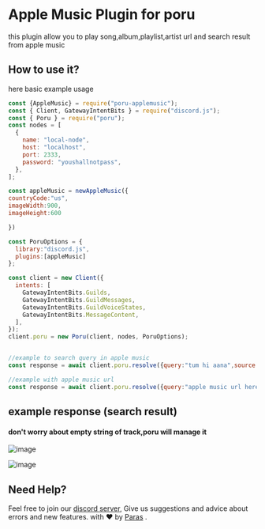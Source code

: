 # Apple Music Plugin for poru

this plugin allow you to play song,album,playlist,artist url and search result from apple music

## How to use it?

here basic example usage
```js
const {AppleMusic} = require("poru-applemusic");
const { Client, GatewayIntentBits } = require("discord.js");
const { Poru } = require("poru");
const nodes = [
  {
    name: "local-node",
    host: "localhost",
    port: 2333,
    password: "youshallnotpass",
  },
];

const appleMusic = newAppleMusic({
countryCode:"us",
imageWidth:900,
imageHeight:600

})

const PoruOptions = {
  library:"discord.js",
  plugins:[appleMusic]
};

const client = new Client({
  intents: [
    GatewayIntentBits.Guilds,
    GatewayIntentBits.GuildMessages,
    GatewayIntentBits.GuildVoiceStates,
    GatewayIntentBits.MessageContent,
  ],
});
client.poru = new Poru(client, nodes, PoruOptions);


//example to search query in apple music
const response = await client.poru.resolve({query:"tum hi aana",source:"applemusic",requster:"discord user object"})

//example with apple music url
const response = await client.poru.resolve({query:"apple music url here",requster:"discord user object"})

```


## example response (search result)
 
#### don't worry about empty string of track,poru will manage it


![image](https://media.discordapp.net/attachments/732987654165233744/1147214988965052496/image.png)

![image](https://media.discordapp.net/attachments/732987654165233744/1147216177773420655/image.png)

## Need Help?

Feel free to join our [discord server](https://discord.gg/Zmmc47Nrh8), Give us suggestions and advice about errors and new features.
with ❤️ by [Paras](https://github.com/parasop) .


